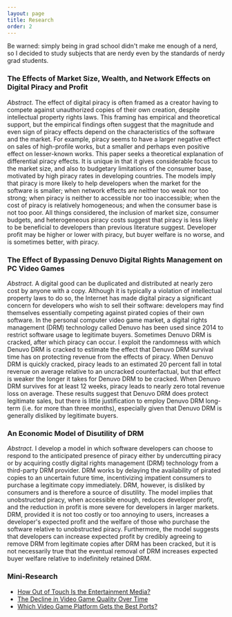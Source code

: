 ```yaml
---
layout: page
title: Research
order: 2
---
```


Be warned: simply being in grad school didn't make me enough of a nerd, so I decided to study subjects that are nerdy even by the standards of nerdy grad students.

### The Effects of Market Size, Wealth, and Network Effects on Digital Piracy and Profit ###
*Abstract.* The effect of digital piracy is often framed as a creator having to compete against unauthorized copies of their own creation, despite intellectual property rights laws. This framing has empirical and theoretical support, but the empirical findings often suggest that the magnitude and even sign of piracy effects depend on the characteristics of the software and the market. For example, piracy seems to have a larger negative effect on sales of high-profile works, but a smaller and perhaps even positive effect on lesser-known works. This paper seeks a theoretical explanation of differential piracy effects. It is unique in that it gives considerable focus to the market size, and also to budgetary limitations of the consumer base, motivated by high piracy rates in developing countries. The models imply that piracy is more likely to help developers when the market for the software is smaller; when network effects are neither too weak nor too strong; when piracy is neither to accessible nor too inaccessible; when the cost of piracy is relatively homogeneous; and when the consumer base is not too poor. All things considered, the inclusion of market size, consumer budgets, and heterogeneous piracy costs suggest that piracy is less likely to be beneficial to developers than previous literature suggest. Developer profit may be higher or lower with piracy, but buyer welfare is no worse, and is sometimes better, with piracy.

### The Effect of Bypassing Denuvo Digital Rights Management on PC Video Games ###
*Abstract.* A digital good can be duplicated and distributed at nearly zero cost by anyone with a copy. Although it is typically a violation of intellectual property laws to do so, the Internet has made digital piracy a significant concern for developers who wish to sell their software: developers may find themselves essentially competing against pirated copies of their own software. In the personal computer video game market, a digital rights management (DRM) technology called Denuvo has been used since 2014 to restrict software usage to legitimate buyers. Sometimes Denuvo DRM is cracked, after which piracy can occur. I exploit the randomness with which Denuvo DRM is cracked to estimate the effect that Denuvo DRM survival time has on protecting revenue from the effects of piracy. When Denuvo DRM is quickly cracked, piracy leads to an estimated 20 percent fall in total revenue on average relative to an uncracked counterfactual, but that effect is weaker the longer it takes for Denuvo DRM to be cracked. When Denuvo DRM survives for at least 12 weeks, piracy leads to nearly zero total revenue loss on average. These results suggest that Denuvo DRM does protect legitimate sales, but there is little justification to employ Denuvo DRM long-term (i.e. for more than three months), especially given that Denuvo DRM is generally disliked by legitimate buyers.

### An Economic Model of Disutility of DRM ###
*Abstract.* I develop a model in which software developers can choose to respond to the anticipated presence of piracy either by undercutting piracy or by acquiring costly digital rights management (DRM) technology from a third-party DRM provider. DRM works by delaying the availability of pirated copies to an uncertain future time, incentivizing impatient consumers to purchase a legitimate copy immediately. DRM, however, is disliked by consumers and is therefore a source of disutility. The model implies that unobstructed piracy, when accessible enough, reduces developer profit, and the reduction in profit is more severe for developers in larger markets. DRM, provided it is not too costly or too annoying to users, increases a developer's expected profit and the welfare of those who purchase the software relative to unobstructed piracy. Furthermore, the model suggests that developers can increase expected profit by credibly agreeing to remove DRM from legitimate copies after DRM has been cracked, but it is not necessarily true that the eventual removal of DRM increases expected buyer welfare relative to indefinitely retained DRM.


### Mini-Research ###

* [How Out of Touch Is the Entertainment Media?](/research/media)
* [The Decline in Video Game Quality Over Time](/research/vg)
* [Which Video Game Platform Gets the Best Ports?](/research/multiport) 
